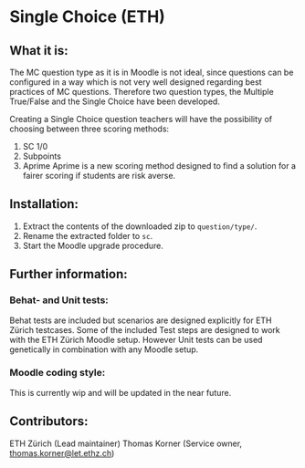 # Single Choice (ETH)

## What it is:
The MC question type as it is in Moodle is not ideal, since questions can be configured in a way which is not very well designed regarding best practices of MC questions. 
Therefore two question types, the Multiple True/False and the Single Choice have been developed.

Creating a Single Choice question teachers will have the possibility of choosing between three scoring methods:
1. SC 1/0
1. Subpoints
1. Aprime
Aprime is a new scoring method designed to find a solution for a fairer scoring if students are risk averse.

## Installation:
1. Extract the contents of the downloaded zip to `question/type/`.
1. Rename the extracted folder to `sc`.
1. Start the Moodle upgrade procedure.

## Further information:
### Behat- and Unit tests:
Behat tests are included but scenarios are designed explicitly for ETH Zürich testcases.
Some of the included Test steps are designed to work with the ETH Zürich Moodle setup.
However Unit tests can be used genetically in combination with any Moodle setup.

### Moodle coding style:
This is currently wip and will be updated in the near future.
 
## Contributors:
ETH Zürich (Lead maintainer)
Thomas Korner (Service owner, thomas.korner@let.ethz.ch)
